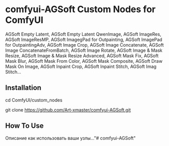 # comfyui-AGSoft Custom Nodes for ComfyUI


AGSoft Empty Latent, AGSoft Empty Latent QwenImage, AGSoft ImageRes, AGSoft ImageResMP, AGSoft ImagegPad for Outpainting, AGSoft ImagePad for OutpaintingAdv, AGSoft Image Crop, AGSoft Image Concatenate, AGSoft Image ConcatenateFromBatch, AGSoft Image Rotate, AGSoft Image & Mask Resize, AGSoft Image & Mask Resize Advanced, AGSoft Mask Fix, AGSoft Mask Blur, AGSoft Mask From Color, AGSoft Mask Composite, AGSoft Draw Mask On Image, AGSoft Inpaint Crop, AGSoft Inpaint Stitch, AGSoft Imag Stitch...

## Installation

cd ComfyUI/custom_nodes

git clone https://github.com/Art-xmaster/comfyui-AGSoft.git


## How To Use

Описание как использовать ваши узлы..."# comfyui-AGSoft" 
